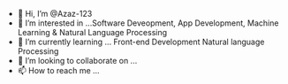 - 👋 Hi, I’m @Azaz-123
- 👀 I’m interested in ...Software Deveopment, App Development, Machine Learning & Natural Language Processing  
- 🌱 I’m currently learning ... Front-end Development Natural language Processing 
- 💞️ I’m looking to collaborate on ...
- 📫 How to reach me ...

<!---
Azaz-123/Azaz-123 is a ✨ special ✨ repository because its `README.md` (this file) appears on your GitHub profile.
You can click the Preview link to take a look at your changes.
--->
